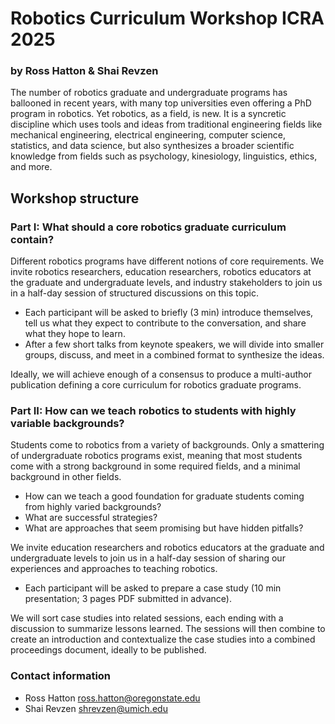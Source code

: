 # Robotics Curriculum Workshop ICRA 2025
### by Ross Hatton & Shai Revzen 

The number of robotics graduate and undergraduate programs has ballooned in recent years, with many top universities even offering a PhD program in robotics. Yet robotics, as a field, is new. It is a syncretic discipline which uses tools and ideas from traditional engineering fields like mechanical engineering, electrical engineering, computer science, statistics, and data science, but also synthesizes a broader scientific knowledge from fields such as psychology, kinesiology, linguistics, ethics, and more.

## Workshop structure

### Part I: What should a core robotics graduate curriculum contain?

Different robotics programs have different notions of core requirements. We invite robotics researchers, education researchers, robotics educators at the graduate and undergraduate levels, and industry stakeholders to join us in a half-day session of structured discussions on this topic.
* Each participant will be asked to briefly (3 min) introduce themselves, tell us what they expect to contribute to the conversation, and share what they hope to learn.
* After a few short talks from keynote speakers, we will divide into smaller groups, discuss, and meet in a combined format to synthesize the ideas.

Ideally, we will achieve enough of a consensus to produce a multi-author publication defining a core curriculum for robotics graduate programs.

### Part II: How can we teach robotics to students with highly variable backgrounds?

Students come to robotics from a variety of backgrounds. Only a smattering of undergraduate robotics programs exist, meaning that most students come with a strong background in some required fields, and a minimal background in other fields. 
* How can we teach a good foundation for graduate students coming from highly varied backgrounds?
* What are successful strategies?
* What are approaches that seem promising but have hidden pitfalls? 

We invite education researchers and robotics educators at the graduate and undergraduate levels to join us in a half-day session of sharing our experiences and approaches to teaching robotics.
* Each participant will be asked to prepare a case study (10 min presentation; 3 pages PDF submitted in advance).

We will sort case studies into related sessions, each ending with a discussion to summarize lessons learned. The sessions will then combine to create an introduction and contextualize the case studies into a combined proceedings document, ideally to be published.

### Contact information
- Ross Hatton ross.hatton@oregonstate.edu
- Shai Revzen shrevzen@umich.edu
